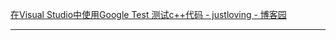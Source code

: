 [在Visual Studio中使用Google Test 测试c++代码 - justloving - 博客园](https://www.cnblogs.com/justloving/p/14488542.html)




---
